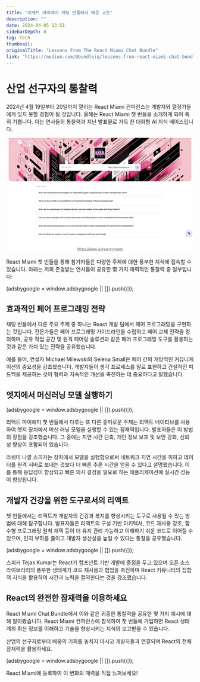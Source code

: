 ```yaml
---
title: "리액트 마이애미 채팅 번들에서 배운 교훈"
description: ""
date: 2024-04-05 13:51
sidebarDepth: 0
tag: Tech
thumbnail: 
originalTitle: "Lessons From The React Miami Chat Bundle"
link: "https://medium.com/@bundleiq/lessons-from-react-miami-chat-bundle-31deba5b94c0"
---
```



# 산업 선구자의 통찰력

2024년 4월 19일부터 20일까지 열리는 React Miami 컨퍼런스는 개발자와 열정가들에게 잊지 못할 경험이 될 것입니다. 올해는 React Miami 챗 번들을 소개하게 되어 특히 기쁩니다. 이는 연사들의 통찰력과 지난 발표물로 가득 찬 대화형 AI 지식 베이스입니다.

![이미지](./img/LessonsFromTheReactMiamiChatBundle_0.png)

React Miami 챗 번들을 통해 참가자들은 다양한 주제에 대한 풍부한 지식에 접속할 수 있습니다. 아래는 저희 존경받는 연사들이 공유한 몇 가지 매력적인 통찰력 중 일부입니다:

<!-- ui-log 수평형 -->
<ins class="adsbygoogle"
  style="display:block"
  data-ad-client="ca-pub-4877378276818686"
  data-ad-slot="9743150776"
  data-ad-format="auto"
  data-full-width-responsive="true"></ins>
<component is="script">
(adsbygoogle = window.adsbygoogle || []).push({});
</component>

## 효과적인 페어 프로그래밍 전략

채팅 번들에서 다룬 주요 주제 중 하나는 React 개발 팀에서 페어 프로그래밍을 구현하는 것입니다. 전문가들은 페어 프로그래밍 가이드라인을 수립하고 페어 교체 전략을 정의하며, 공유 작업 공간 및 원격 페어링 솔루션과 같은 페어 프로그래밍 도구를 활용하는 것과 같은 가치 있는 전략을 공유했습니다.

예를 들어, 연설자 Michael Milewski와 Selena Small은 페어 간의 개방적인 커뮤니케이션의 중요성을 강조했습니다. 개발자들이 생각 프로세스를 말로 표현하고 건설적인 피드백을 제공하는 것이 협력과 지속적인 개선을 촉진하는 데 중요하다고 말했습니다.

## 엣지에서 머신러닝 모델 실행하기

<!-- ui-log 수평형 -->
<ins class="adsbygoogle"
  style="display:block"
  data-ad-client="ca-pub-4877378276818686"
  data-ad-slot="9743150776"
  data-ad-format="auto"
  data-full-width-responsive="true"></ins>
<component is="script">
(adsbygoogle = window.adsbygoogle || []).push({});
</component>

리액트 마이애미 챗 번들에서 다루는 또 다른 흥미로운 주제는 리액트 네이티브를 사용하여 엣지 장치에서 머신 러닝 모델을 실행할 수 있는 잠재력입니다. 발표자들은 이 방법의 장점을 강조했습니다. 그 중에는 지연 시간 단축, 개인 정보 보호 및 보안 강화, 신뢰성 향상이 포함되어 있습니다.

라쉬미 나깔 스피커는 장치에서 모델을 실행함으로써 네트워크 지연 시간을 피하고 데이터를 원격 서버로 보내는 것보다 더 빠른 추론 시간을 얻을 수 있다고 설명했습니다. 이를 통해 응답성이 향상되고 빠른 의사 결정을 필요로 하는 애플리케이션에 실시간 성능이 향상됩니다.

## 개발자 건강을 위한 도구로서의 리액트

챗 번들에서는 리액트가 개발자의 건강과 복지를 향상시키는 도구로 사용될 수 있는 방법에 대해 탐구합니다. 발표자들은 리액트의 구성 기반 아키텍처, 코드 재사용 강조, 함수형 프로그래밍 원칙 채택 등이 더 유지 관리 가능하고 이해하기 쉬운 코드로 이어질 수 있으며, 인지 부하를 줄이고 개발자 생산성을 높일 수 있다는 통찰을 공유했습니다.

<!-- ui-log 수평형 -->
<ins class="adsbygoogle"
  style="display:block"
  data-ad-client="ca-pub-4877378276818686"
  data-ad-slot="9743150776"
  data-ad-format="auto"
  data-full-width-responsive="true"></ins>
<component is="script">
(adsbygoogle = window.adsbygoogle || []).push({});
</component>

스피커 Tejas Kumar는 React가 컴포넌트 기반 개발에 중점을 두고 있으며 오픈 소스 라이브러리의 풍부한 생태계가 코드 재사용과 협업을 촉진하며 React 커뮤니티의 집합적 지식을 활용하여 시간과 노력을 절약한다는 것을 강조했습니다.

## React의 완전한 잠재력을 이용하세요

React Miami Chat Bundle에서 이와 같은 귀중한 통찰력을 공유한 몇 가지 예시에 대해 알아봤습니다. React Miami 컨퍼런스에 참석하여 챗 번들에 가입하면 React 생태계의 최신 정보를 이해하고 기술을 향상시키는 지식의 보고받을 수 있습니다.

산업의 선구자로부터 배움의 기회를 놓치지 마시고 개발자들과 연결되며 React의 전체 잠재력을 활용하세요.

<!-- ui-log 수평형 -->
<ins class="adsbygoogle"
  style="display:block"
  data-ad-client="ca-pub-4877378276818686"
  data-ad-slot="9743150776"
  data-ad-format="auto"
  data-full-width-responsive="true"></ins>
<component is="script">
(adsbygoogle = window.adsbygoogle || []).push({});
</component>

React Miami에 등록하여 이 변화의 매력을 직접 느껴보세요!